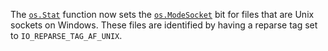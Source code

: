 The [`os.Stat`](/os#Stat) function now sets the [`os.ModeSocket`](/os#ModeSocket)
bit for files that are Unix sockets on Windows. These files are identified by
having a reparse tag set to `IO_REPARSE_TAG_AF_UNIX`.
